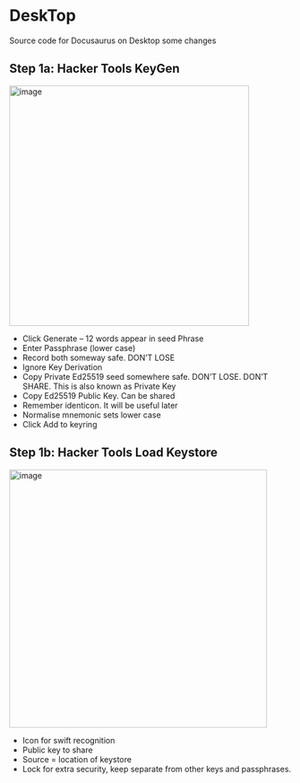 # DeskTop
Source code for Docusaurus on Desktop
some changes

## Step 1a: Hacker Tools KeyGen
<img width="428" alt="image" src="https://github.com/user-attachments/assets/33c74dff-de8c-41a3-ac57-b76ec5d02081" />

- Click Generate – 12 words appear in seed Phrase
- Enter Passphrase (lower case)
- Record both someway safe. DON’T LOSE
- Ignore Key Derivation
- Copy Private Ed25519 seed somewhere safe. DON’T LOSE. DON’T SHARE. This is also known as Private Key
- Copy Ed25519 Public Key. Can be shared
- Remember identicon.  It will be useful later
- Normalise mnemonic sets lower case
- Click Add to keyring
## Step 1b: Hacker Tools Load Keystore
<img width="460" alt="image" src="https://github.com/user-attachments/assets/213b510c-de97-45db-a5cf-fedfabcb310f" />

- Icon for swift recognition 
- Public key to share
- Source = location of keystore 
- Lock for extra security, keep separate from other keys and passphrases.


